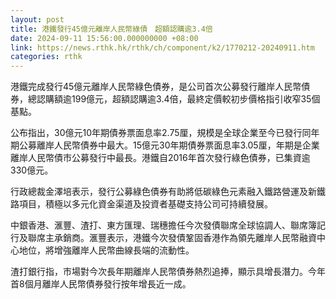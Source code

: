 ```yaml
---
layout: post
title: 港鐵發行45億元離岸人民幣綠債　超額認購逾3.4倍
date: 2024-09-11 15:56:00.000000000 +08:00
link: https://news.rthk.hk/rthk/ch/component/k2/1770212-20240911.htm
categories: rthk
---
```


港鐵完成發行45億元離岸人民幣綠色債券，是公司首次公募發行離岸人民幣債券，總認購額逾199億元，超額認購逾3.4倍，最終定價較初步價格指引收窄35個基點。

公布指出，30億元10年期債券票面息率2.75厘，規模是全球企業至今已發行同年期公募離岸人民幣債券中最大。15億元30年期債券票面息率3.05厘，年期是企業離岸人民幣債市公募發行中最長。港鐵自2016年首次發行綠色債券，已集資逾330億元。

行政總裁金澤培表示，發行公募綠色債券有助將低碳綠色元素融入鐵路營運及新鐵路項目，積極以多元化資金渠道及投資者基礎支持公司可持續發展。

中銀香港、滙豐、渣打、東方匯理、瑞穗擔任今次發債聯席全球協調人、聯席簿記行及聯席主承銷商。滙豐表示，港鐵今次發債鞏固香港作為領先離岸人民幣融資中心地位，將增強離岸人民幣曲線長端的流動性。

渣打銀行指，巿場對今次長年期離岸人民幣債券熱烈追捧，顯示具增長潛力。今年首8個月離岸人民幣債券發行按年增長近一成。
